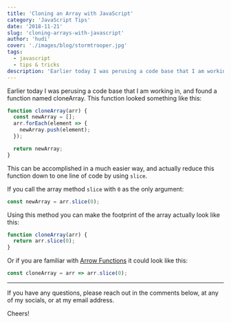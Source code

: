 ```yaml
---
title: 'Cloning an Array with JavaScript'
category: 'JavaScript Tips'
date: '2018-11-21'
slug: 'cloning-arrays-with-javascript'
author: 'hudi'
cover: './images/blog/stormtrooper.jpg'
tags:
  - javascript
  - tips & tricks
description: 'Earlier today I was perusing a code base that I am working in, and found a function named cloneArray. This function looked something like this'
---
```


Earlier today I was perusing a code base that I am working in, and found a function named cloneArray. This function looked something like this:

```javascript
function cloneArray(arr) {
  const newArray = [];
  arr.forEach(element => {
    newArray.push(element);
  });

  return newArray;
}
```

This can be accomplished in a much easier way, and actually reduce this function down to one line of code by using `slice`.

If you call the array method `slice` with `0` as the only argument:

```javascript
const newArray = arr.slice(0);
```

Using this method you can make the footprint of the array actually look like this:

```javascript
function cloneArray(arr) {
  return arr.slice(0);
}
```

Or if you are familiar with [Arrow Functions](https://www.brianhudi.com/js-snack-1) it could look like this:

```javascript
const cloneArray = arr => arr.slice(0);
```

---

If you have any questions, please reach out in the comments below, at any of my socials, or at my email address.

Cheers!
